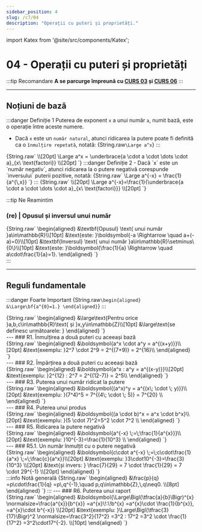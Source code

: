 ```yaml
---
sidebar_position: 4
slug: /c7/04
description: "Operații cu puteri și proprietăți."
---
```


import Katex from '@site/src/components/Katex';

# 04 - Operații cu puteri și proprietăți

:::tip Recomandare
**A se parcurge împreună cu [CURS 03](03.md) și [CURS 06](06.md)**
:::

---

## Noțiuni de bază
:::danger Definiție 1
Puterea de exponent `x` a unui număr `a`, numit bază, este o operație între aceste numere. 
- Dacă `x` este un `număr natural`, atunci ridicarea la putere poate fi definită ca o `înmulțire repetată`, notată:
<Katex>{String.raw`\Large a^x`}</Katex>
:::
<Katex>
{String.raw`
\\[20pt]
\Large a^x = \underbrace{a \cdot a \cdot \dots \cdot a}_{x\ \text{factori}}
\\[20pt]
`}
</Katex>
:::danger Definiție 2
- Dacă `x` este un `număr negativ`, atunci ridicarea la o putere negativă corespunde `inversului` puterii pozitive, notată:
  <Katex>{String.raw`
    \Large a^{-x} = \frac{1}{a^{\,x}}
  `}</Katex>
:::

<Katex>
{String.raw`
\\[20pt]
\Large a^{-x}=\frac{1}{\underbrace{a \cdot a \cdot \dots \cdot a}_{x\ \text{factori}}}
\\[20pt]
`}
</Katex>

:::tip Ne Reamintim
### (re) | Opusul și inversul unui număr
<div style={{ display: 'flex', gap: '2rem', flexWrap: 'wrap' }}>
<Katex>{String.raw`
\begin{aligned}
&\textbf{Opusul} \text{ unui număr }a\in\mathbb{R}\\[10pt]
&\text{este: }\boldsymbol{-a \Rightarrow \quad a+(-a)=0}\\[10pt]
&\textbf{Inversul} \text{ unui număr }a\in\mathbb{R}\setminus\{0\}\\[10pt]
&\text{este: }\boldsymbol{\frac{1}{a} \Rightarrow \quad a\cdot\frac{1}{a}=1}.
\end{aligned}
`}</Katex>
</div>
:::



---

## Reguli fundamentale
:::danger Foarte Important
<Katex>
{String.raw`
\begin{aligned}
&\Large\bf{a^{0}=1.}
\end{aligned}
`}
</Katex>
:::

<div style={{ display: 'flex', gap: '2rem', flexWrap: 'wrap' }}>
<Katex>
{String.raw`
\begin{aligned}
&\large\text{Pentru orice }a,b,c\in\mathbb{R}\text{ și }x,y\in\mathbb{Z}\\[10pt]
&\large\text{se definesc următoarele: }
\end{aligned}
`}
</Katex>
</div>
---
### R1. Înmulțirea a două puteri cu aceeași bază
<div style={{ display: 'flex', gap: '2rem', flexWrap: 'wrap' }}>
<Katex>
{String.raw`
\begin{aligned}
&\boldsymbol{a^x \cdot a^y = a^{(x+y)}}\\[20pt]
&\text{exemplu: }2^7 \cdot 2^9 = 2^{(7+9)} = 2^{16}\\
\end{aligned}
`}
</Katex>
</div>
---
### R2. Împărțirea a două puteri cu aceeași bază
<div style={{ display: 'flex', gap: '2rem', flexWrap: 'wrap' }}>
<Katex>
{String.raw`
\begin{aligned}
&\boldsymbol{a^x : a^y = a^{(x-y)}}\\[20pt]
&\text{exemplu: }2^{12} : 2^7 = 2^{(12-7)} = 2^5\\
\end{aligned}
`}
</Katex>
</div>
---
### R3. Puterea unui număr ridicat la putere
<div style={{ display: 'flex', gap: '2rem', flexWrap: 'wrap' }}>
<Katex>
{String.raw`
\begin{aligned}
&\boldsymbol{(a^x)^y = a^{(x\; \cdot \; y)}}\\[20pt]
&\text{exemplu: }(7^4)^5 = 7^{(4\; \cdot \; 5)} = 7^{20} \\
\end{aligned}
`}
</Katex>
</div>
---
### R4. Puterea unui produs
<div style={{ display: 'flex', gap: '2rem', flexWrap: 'wrap' }}>
<Katex>
{String.raw`
\begin{aligned}
&\boldsymbol{(a \cdot b)^x = a^x \cdot b^x}\\[20pt]
&\text{exemplu: }(5 \cdot 7)^2=5^2 \cdot 7^2 \\
\end{aligned}
`}
</Katex>
</div>
---
### R5. Ridicarea la putere negativă
<div style={{ display: 'flex', gap: '2rem', flexWrap: 'wrap' }}>
<Katex>
{String.raw`
\begin{aligned}
&\boldsymbol{a^{-x} \;=\;\frac{1}{a^{x}}}\\[20pt] 
&\text{exemplu: }10^{-3}=\frac{1}{10^3} \\
\end{aligned}
`}
</Katex>
</div>
---
### R5.1. Un număr înmulțit cu o putere negativă
<div style={{ display: 'flex', gap: '2rem', flexWrap: 'wrap' }}>
<Katex>
{String.raw`
\begin{aligned}
&\boldsymbol{c\cdot a^{-x}
\;=\;c\cdot\frac{1}{a^x}
\;=\;\frac{c}{a^x}}\\[20pt]
&\text{exemplu: }3\cdot10^{-3}=\frac{3}{10^3} \\[20pt]
&\text{și invers: } \frac{7}{29} = 7 \cdot \frac{1}{29} = 7 \cdot 29^{-1} \\[20pt]
\end{aligned}
`}
</Katex>
</div>
:::info Notă generală
<Katex>
{String.raw`
\begin{aligned}
&\frac{p}{q}
=p\cdot\frac{1}{q}
=p\,q^{-1},\quad p,q\in\mathbb{Z},\,q\neq0. \\[8pt]
\end{aligned}
`}
</Katex>
:::
---
### R6. Puterea unui raport
<div style={{ display: 'flex', gap: '2rem', flexWrap: 'wrap' }}>
<Katex>
{String.raw`
\begin{aligned}
&\boldsymbol{\Large\Bigl(\tfrac{a}{b}\Bigr)^{x}
\normalsize=\frac{a^{x}}{b^{x}}
=a^{x}\!:\!b^{x}
=a^{x}\cdot \frac{1}{b^{x}},
=a^{x}\cdot b^{-x}} \\[20pt]
&\text{exemplu: }\Large\Bigl(\tfrac{3}{17}\Bigr)^2
\normalsize=\frac{3^2}{17^2}
=3^2 : 17^2
=3^2 \cdot \frac{1}{17^2}
=3^2\cdot17^{-2}. \\[10pt]
\end{aligned}
`}
</Katex>
</div>


